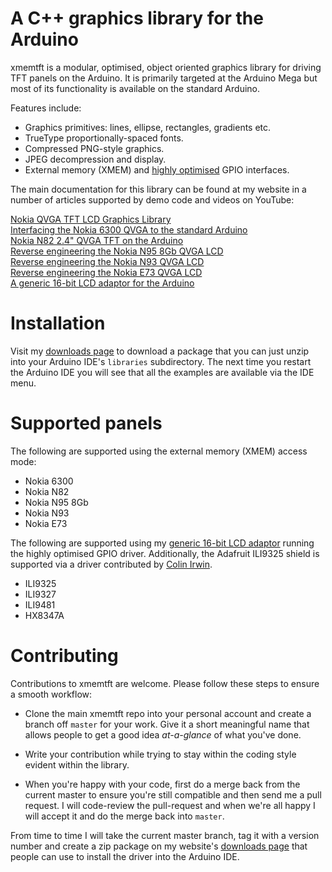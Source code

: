 # A C++ graphics library for the Arduino #

xmemtft is a modular, optimised, object oriented graphics library for driving TFT panels on the Arduino. It is primarily targeted at the Arduino Mega but most of its functionality is available on the standard Arduino.

Features include:

* Graphics primitives: lines, ellipse, rectangles, gradients etc.
* TrueType proportionally-spaced fonts.
* Compressed PNG-style graphics.
* JPEG decompression and display.
* External memory (XMEM) and [highly optimised](http://andybrown.me.uk/wk/2013/06/08/a-generic-16-bit-lcd-adaptor-for-the-arduino) GPIO interfaces.

The main documentation for this library can be found at my website in a number of articles supported by demo code and videos on YouTube:

[Nokia QVGA TFT LCD Graphics Library](http://andybrown.me.uk/wk/2012/06/04/nokia-qvga-tft-lcd-for-the-arduino-mega-graphics-library-part-2-of-2/)
<br/>
[Interfacing the Nokia 6300 QVGA to the standard Arduino](http://andybrown.me.uk/wk/2012/07/28/interfacing-the-nokia-6300-qvga-tft-to-the-standard-arduino/)
<br/>
[Nokia N82 2.4" QVGA TFT on the Arduino](http://andybrown.me.uk/wk/2012/08/19/nokia-n82-arduino/)
<br/>
[Reverse engineering the Nokia N95 8Gb QVGA LCD](http://andybrown.me.uk/wk/2012/11/03/nokia-n95-8gb-lcd/)
<br/>
[Reverse engineering the Nokia N93 QVGA LCD](http://andybrown.me.uk/wk/2013/01/26/nokia-n93-lcd/)
<br/>
[Reverse engineering the Nokia E73 QVGA LCD](http://andybrown.me.uk/wk/2013/05/29/nokia-e73-qvga-lcd/)
<br/>
[A generic 16-bit LCD adaptor for the Arduino](http://andybrown.me.uk/wk/2013/06/08/a-generic-16-bit-lcd-adaptor-for-the-arduino)

# Installation #

Visit my [downloads page](http://andybrown.me.uk/wk/downloads) to download a package that you can just unzip into your Arduino IDE's `libraries` subdirectory. The next time you restart the Arduino IDE you will see that all the examples are available via the IDE menu.

# Supported panels

The following are supported using the external memory (XMEM) access mode:

* Nokia 6300
* Nokia N82
* Nokia N95 8Gb
* Nokia N93
* Nokia E73

The following are supported using my [generic 16-bit LCD adaptor](http://andybrown.me.uk/wk/2013/06/08/a-generic-16-bit-lcd-adaptor-for-the-arduino) running the highly optimised GPIO driver. Additionally, the Adafruit ILI9325 shield is supported via a driver contributed by [Colin Irwin](http://www.lagrangianpoint.net).

* ILI9325
* ILI9327
* ILI9481
* HX8347A

# Contributing

Contributions to xmemtft are welcome. Please follow these steps to ensure a smooth workflow:

* Clone the main xmemtft repo into your personal account and create a branch off `master` for your work. Give it a short meaningful name that allows people to get a good idea _at-a-glance_ of what you've done.

* Write your contribution while trying to stay within the coding style evident within the library.

* When you're happy with your code, first do a merge back from the current master to ensure you're still compatible and then send me a pull request. I will code-review the pull-request and when we're all happy I will accept it and do the merge back into `master`.

From time to time I will take the current master branch, tag it with a version number and create a zip package on my website's [downloads page](http://andybrown.me.uk/wk/downloads) that people can use to install the driver into the Arduino IDE.
